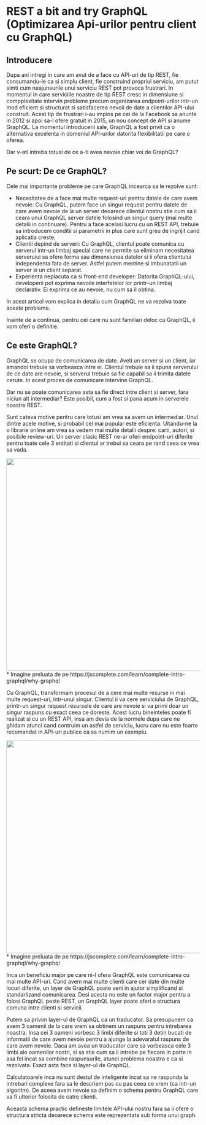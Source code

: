 # REST a bit and try GraphQL (Optimizarea Api-urilor pentru client cu GraphQL)
## Introducere

Dupa ani intregi in care am avut de a face cu API-uri de tip REST, fie consumandu-le ca si simplu client, fie construind propriul serviciu, am putut simti cum neajunsurile unui serviciu REST pot provoca frustrari. In momentul in care serviciile noastre de tip REST cresc in dimensiune si compplexitate intervin probleme precum organizarea endpoint-urilor intr-un mod eficient si structurat si satisfacerea nevoii de date a clientilor API-ului construit. Acest tip de frustrari i-au impins pe cei de la Facebook sa anunte in 2012 si apoi sa-l ofere gratuit in 2015, un nou concept de API si anume GraphQL. La momentul introducerii sale, GraphQL a fost privit ca o alternativa excelenta in domeniul API-urilor datorita flexibilitatii pe care o oferea.

Dar v-ati intreba totusi de ce a-ti avea nevoie chiar voi de GraphQL?

## Pe scurt: De ce GraphQL?

Cele mai importante probleme pe care GraphQL incearca sa le rezolve sunt:

* Necesitatea de a face mai multe request-uri pentru datele de care avem nevoie: Cu GraphQL, putem face un singur request pentru datele de care avem nevoie de la un server deoarece clientul nostru stie cum sa ii ceara unui GraphQL server datele folosind un singur query (mai multe detalii in continuare). Pentru a face acelasi lucru cu un REST API, trebuie sa introducem conditii si parametrii in plus care sunt greu de ingrijit cand aplicatia creste;
* Clientii depind de serveri: Cu GraphQL, clientul poate comunica cu serverul intr-un limbaj special care ne permite sa eliminam necesitatea serveruiui sa ofere forma sau dimensiunea datelor si ii ofera clientului independenta fata de server. Astfel putem mentine si imbunatatii un server si un client separat.
* Experienta neplacuta ca si front-end developer: Datorita GraphQL-ului, developerii pot exprima nevoile interfetelor lor printr-un limbaj declarativ. Ei exprima ce au nevoie, nu cum sa il obtina.

In acest articol vom explica in detaliu cum GraphQL ne va rezolva toate aceste probleme.

Inainte de a continua, pentru cei care nu sunt familiari deloc cu GraphQL, ii vom oferi o definitie.

## Ce este GraphQL?

GraphQL se ocupa de comunicarea de date. Aveti un server si un client, iar amandoi trebuie sa vorbeasca intre ei. Clientul trebuie sa ii spuna serverului de ce date are nevoie, si serverul trebuie sa fie capabil sa ii trimita datele cerute. In acest proces de comunicare intervine GraphQL.

Dar nu se poate comunicarea asta sa fie direct intre client si server, fara niciun alt intermediar? Este posibil, cum a fost si pana acum in serverele noastre REST.

Sunt cateva motive pentru care totusi am vrea sa avem un intermediar. Unul dintre acele motive, si probabil cel mai popular este eficienta. 
Uitandu-ne la o librarie online am vrea sa vedem mai multe detalii despre: carti, autori, si posibile review-uri. Un server clasic REST ne-ar oferi endpoint-uri diferite pentru toate cele 3 entitati si clientul ar trebui sa ceara pe rand ceea ce vrea sa vada.

<img src="https://jscomplete.com/images/reads/introduction-to-graphql/f104.png" width="554"/>
* Imagine preluata de pe https://jscomplete.com/learn/complete-intro-graphql/why-graphql


Cu GraphQL, transformam procesul de a cere mai multe resurse in mai multe request-uri, intr-unul singur. Clientul ii va cere serviciului de GraphQL, printr-un singur request resursele de care are nevoie si va primi doar un singur raspuns cu exact ceea ce doreste. Acest lucru bineinteles poate fi realizat si cu un REST API, insa am devia de la normele dupa care ne ghidam atunci cand contruim un astfel de serviciu, lucru care nu este foarte recomandat in API-uri publice ca sa numim un exemplu.

<img src="https://jscomplete.com/images/reads/introduction-to-graphql/f105.png" width="554"/>
* Imagine preluata de pe https://jscomplete.com/learn/complete-intro-graphql/why-graphql


Inca un beneficiu major pe care ni-l ofera GraphQL este comunicarea cu mai multe API-uri. Cand avem mai multe clienti care cer date din multe locuri diferite, un layer de GraphQL poate veni in ajutor simplificand si standarlizand comunicarea. Desi acesta nu este un factor major pentru a folosi GraphQL peste REST, un GraphQL layer poate oferi o structura comuna intre clienti si servicii.

Putem sa privim layer-ul de GraphQL ca un traducator. Sa presupunem ca avem 3 oamenii de la care vrem sa obtinem un raspuns pentru intrebarea noastra. Insa cei 3 oameni vorbesc 3 limbi diferite si toti 3 detin bucati de informatii de care avem nevoie pentru a ajunge la adevaratul raspuns de care avem nevoie. Daca am avea un traducator care sa vorbeasca cele 3 limbi ale oamenilor nostri, si sa stie cum sa ii intrebe pe fiecare in parte in asa fel incat sa combine raspunsurile, atunci problema noastra e ca si rezolvata. Exact asta face si layer-ul de GraphQL.

Calculatoarele inca nu sunt destul de inteligente incat sa ne raspunda la intrebari complexe fara sa le descriem pas cu pas ceea ce vrem (ca intr-un algoritm). De aceea avem nevoie sa definim o schema pentru GraphQL care va fi ulterior folosita de catre clienti.

Aceasta schema practic defineste limitele API-ului nostru fara sa ii ofere o structura stricta deoarece schema este reprezentata sub forma unui graph.
